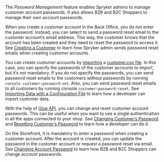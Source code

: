 The *Password Management* feature enables Spryker admins to manage customer account passwords. It also allows B2B and B2C Shoppers to manage their own account passwords. 

When you create a customer account in the Back Office, you do not enter the password. Instead, you can select to send a password reset email to the customer account’s email address. This way, the customer knows that the account has been created and they need to reset the password to access it. See [Creating a Customer](https://documentation.spryker.com/docs/en/managing-customers#creating-a-customer) to learn how Spryker admin sends password reset emails when creating customer accounts.

You can create customer accounts by [importing](https://documentation.spryker.com/docs/en/importing-data-with-configuration-file#console-commands-to-run-import) a [customer.csv file](https://documentation.spryker.com/docs/en/file-details-customercsv). In this case, you can specify the passwords of the customer accounts to import, but it’s not mandatory. If you do not specify the passwords, you can send password reset emails to the customers without passwords by running `console customer:password:set`. Also, you can send password reset emails to all customers by running console `customer:password:reset`. See [Importing Data with a Configuration File](https://documentation.spryker.com/docs/en/importing-data-with-configuration-file#importing-data-with-a-configuration-file) to learn how a developer can import customer data.

With the help of [Glue API](https://documentation.spryker.com/docs/en/glue-rest-api), you can change and reset customer account passwords. This can be useful when you want to use a single authentication in all the apps connected to your shop. See [Changing Customer’s Password](https://documentation.spryker.com/docs/en/managing-customers-api#changing-customer-s-password) and [Resetting Customer’s Password](https://documentation.spryker.com/docs/en/managing-customers-api#resetting-customer-s-password) to learn how a developer can do it.

On the Storefront, it is mandatory to enter a password when creating a customer account. After the account is created, you can update the password in the customer account or request a password reset via email. See [Changing Account Password](https://documentation.spryker.com/docs/en/shop-guide-customer-profile#changing-customer-account-password) to learn how B2B and B2C Shoppers can change account passwords.